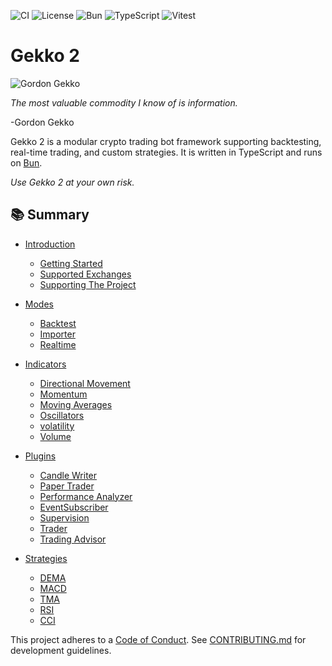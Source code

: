 ![CI](https://github.com/youtix/gekko2/actions/workflows/ci.yml/badge.svg)
![License](https://img.shields.io/github/license/youtix/gekko2)
![Bun](https://img.shields.io/badge/runtime-bun-blue?logo=bun)
![TypeScript](https://img.shields.io/badge/language-typescript-blue?logo=typescript)
![Vitest](https://img.shields.io/badge/test-vitest-6E9F18?logo=vitest)

# Gekko 2

![Gordon Gekko](https://github.com/user-attachments/assets/769a2373-e22d-4b30-979f-09e636a49e4d)

_The most valuable commodity I know of is information._

-Gordon Gekko

Gekko 2 is a modular crypto trading bot framework supporting backtesting, real-time trading, and custom strategies. It is written in TypeScript and runs on [Bun](https://bun.sh/).

_Use Gekko 2 at your own risk._

## 📚 Summary

- [Introduction](./documentation/introduction/about-gekko.md)
  - [Getting Started](./documentation/introduction/getting-started.md)
  - [Supported Exchanges](./documentation/introduction/supported-exchanges.md)
  - [Supporting The Project](./documentation/introduction/supporting-project.md)

- [Modes](./documentation/modes/introduction.md)
  - [Backtest](./documentation/modes/backtest.md)
  - [Importer](./documentation/modes/importer.md)
  - [Realtime](./documentation/modes/realtime.md)

- [Indicators](./documentation/indicators/introduction.md)
  - [Directional Movement](./documentation/indicators/directional-movement.md)
  - [Momentum](./documentation/indicators/momentum.md)
  - [Moving Averages](./documentation/indicators/moving-averages.md)
  - [Oscillators](./documentation/indicators/oscillators.md)
  - [volatility](./documentation/indicators/volatility.md)
  - [Volume](./documentation/indicators/volume.md)

- [Plugins](./documentation/plugins/introduction.md)
  - [Candle Writer](./documentation/plugins/candle-writer.md)
  - [Paper Trader](./documentation/plugins/paper-trader.md)
  - [Performance Analyzer](./documentation/plugins/performance-analyzer.md)
  - [EventSubscriber](./documentation/plugins/event-subscriber.md)
  - [Supervision](./documentation/plugins/supervision.md)
  - [Trader](./documentation/plugins/trader.md)
  - [Trading Advisor](./documentation/plugins/trading-advisor.md)

- [Strategies](./documentation/strategies/introduction.md)
  - [DEMA](./documentation/strategies/dema.md)
  - [MACD](./documentation/strategies/macd.md)
  - [TMA](./documentation/strategies/tma.md)
  - [RSI](./documentation/strategies/rsi.md)
  - [CCI](./documentation/strategies/cci.md)

This project adheres to a [Code of Conduct](./CODE_OF_CONDUCT.md).
See [CONTRIBUTING.md](./CONTRIBUTING.md) for development guidelines.
